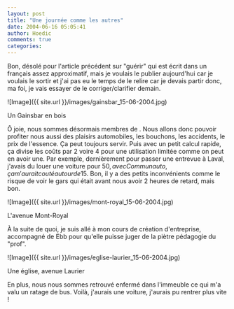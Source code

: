 ```yaml
---
layout: post
title: "Une journée comme les autres"
date: 2004-06-16 05:05:41
author: Hoedic
comments: true
categories: 
---
```



Bon, désolé pour l'article précédent sur "guérir" qui est écrit dans un français assez approximatif, mais je voulais le publier aujourd'hui car je voulais le sortir et j'ai pas eu le temps de le relire car je devais partir donc, ma foi, je vais essayer de le corriger/clarifier demain.

![Image]({{ site.url }}/images/gainsbar_15-06-2004.jpg)
<div class="photoattrib">Un Gainsbar en bois</div>



Ô joie, nous sommes désormais membres de . Nous allons donc pouvoir profiter nous aussi des plaisirs automobiles, les bouchons, les accidents, le prix de l'essence. Ça peut toujours servir. Puis avec un petit calcul rapide, ça divise les coûts par 2 voire 4 pour une utilisation limitée comme on peut en avoir une. Par exemple, dernièrement pour passer une entrevue à Laval, j'avais du louer une voiture pour 50$, avec Communauto, ça m'aurait couté autour de 15$. Bon, il y a des petits inconvénients comme le risque de voir le gars qui était avant nous avoir 2 heures de retard, mais bon.

![Image]({{ site.url }}/images/mont-royal_15-06-2004.jpg)
<div class="photoattrib">L'avenue Mont-Royal</div>



À la suite de quoi, je suis allé à mon cours de création d'entreprise, accompagné de Ebb pour qu'elle puisse juger de la piètre pédagogie du "prof".

![Image]({{ site.url }}/images/eglise-laurier_15-06-2004.jpg)
<div class="photoattrib">Une église, avenue Laurier</div>



En plus, nous nous sommes retrouvé enfermé dans l'immeuble ce qui m'a valu un ratage de bus. Voilà, j'aurais une voiture, j'aurais pu rentrer plus vite !
